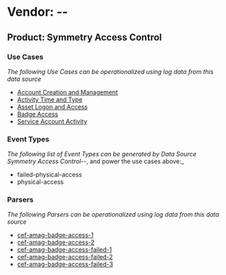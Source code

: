 Vendor: --
==========
Product: Symmetry Access Control
--------------------------------

### Use Cases

_The following Use Cases can be operationalized using log data from this data source_

* [Account Creation and Management](../UseCases/usecase_account_creation_and_management.md)
* [Activity Time  and Type](../UseCases/usecase_activity_time__and_type.md)
* [Asset Logon and Access](../UseCases/usecase_asset_logon_and_access.md)
* [Badge Access](../UseCases/usecase_badge_access.md)
* [Service Account Activity](../UseCases/usecase_service_account_activity.md)


### Event Types

_The following list of Event Types can be generated by Data Source Symmetry Access Control_--, and power the use cases above:_

- failed-physical-access
- physical-access


### Parsers

_The following Parsers can be operationalized using log data from this data source_

* [cef-amag-badge-access-1](../Parsers/parserContent_cef-amag-badge-access-1.md)
* [cef-amag-badge-access-2](../Parsers/parserContent_cef-amag-badge-access-2.md)
* [cef-amag-badge-access-failed-1](../Parsers/parserContent_cef-amag-badge-access-failed-1.md)
* [cef-amag-badge-access-failed-2](../Parsers/parserContent_cef-amag-badge-access-failed-2.md)
* [cef-amag-badge-access-failed-3](../Parsers/parserContent_cef-amag-badge-access-failed-3.md)
